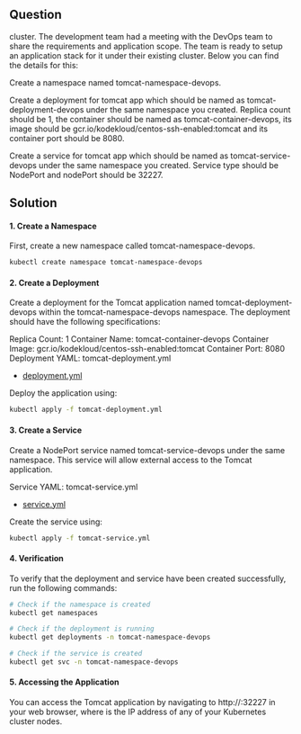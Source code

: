 ## Question
cluster. The development team had a meeting with the DevOps team to share the requirements and application scope. The team is ready to setup an application stack for it under their existing cluster. Below you can find the details for this:

Create a namespace named tomcat-namespace-devops.

Create a deployment for tomcat app which should be named as tomcat-deployment-devops under the same namespace you created. Replica count should be 1, the container should be named as tomcat-container-devops, its image should be gcr.io/kodekloud/centos-ssh-enabled:tomcat and its container port should be 8080.

Create a service for tomcat app which should be named as tomcat-service-devops under the same namespace you created. Service type should be NodePort and nodePort should be 32227.

## Solution
#### 1. Create a Namespace
First, create a new namespace called tomcat-namespace-devops.

```bash
kubectl create namespace tomcat-namespace-devops
```

#### 2. Create a Deployment
Create a deployment for the Tomcat application named tomcat-deployment-devops within the tomcat-namespace-devops namespace. The deployment should have the following specifications:

Replica Count: 1
Container Name: tomcat-container-devops
Container Image: gcr.io/kodekloud/centos-ssh-enabled:tomcat
Container Port: 8080
Deployment YAML: tomcat-deployment.yml

- [deployment.yml](./deployment.yml)

Deploy the application using:

```bash
kubectl apply -f tomcat-deployment.yml
```

#### 3. Create a Service
Create a NodePort service named tomcat-service-devops under the same namespace. This service will allow external access to the Tomcat application.

Service YAML: tomcat-service.yml

- [service.yml](./service.yml)

Create the service using:

```bash
kubectl apply -f tomcat-service.yml
```

#### 4. Verification
To verify that the deployment and service have been created successfully, run the following commands:

```bash
# Check if the namespace is created
kubectl get namespaces

# Check if the deployment is running
kubectl get deployments -n tomcat-namespace-devops

# Check if the service is created
kubectl get svc -n tomcat-namespace-devops
```

#### 5. Accessing the Application
You can access the Tomcat application by navigating to http://<NodeIP>:32227 in your web browser, where <NodeIP> is the IP address of any of your Kubernetes cluster nodes.